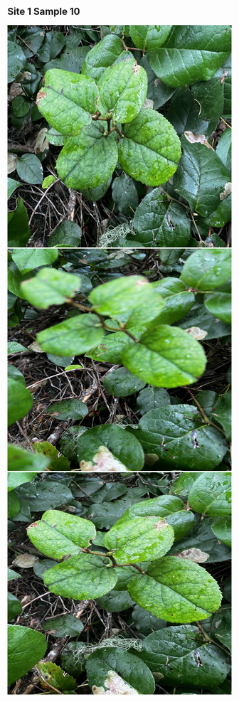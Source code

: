 ## Site 1 Sample 10

<img src="https://github.com/ricardoi/PNWv/blob/main/figures/s1/rs10/IMG_1988.jpeg" width="700" height="500">
<img src="https://github.com/ricardoi/PNWv/blob/main/figures/s1/rs10/IMG_1989.jpeg" width="700" height="500">
<img src="https://github.com/ricardoi/PNWv/blob/main/figures/s1/rs10/IMG_1990.jpeg" width="700" height="500"
<img src="https://github.com/ricardoi/PNWv/blob/main/figures/s1/rs10/IMG_1991.jpeg" width="700" height="500">
